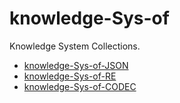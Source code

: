# knowledge-Sys-of
Knowledge System Collections.

* [knowledge-Sys-of-JSON](knowledge-Sys-of-JSON/README.md)
* [knowledge-Sys-of-RE](knowledge-Sys-of-RE/README.md)
* [knowledge-Sys-of-CODEC](knowledge-Sys-of-CODEC/README.md)
